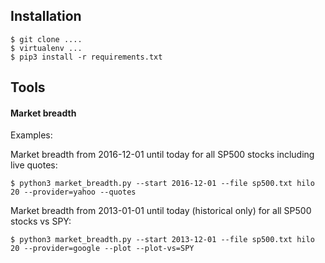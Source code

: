 

## Installation
```
$ git clone ....
$ virtualenv ... 
$ pip3 install -r requirements.txt
```

## Tools
#### Market breadth

Examples:

Market breadth from 2016-12-01 until today for all SP500 stocks including live quotes:
```
$ python3 market_breadth.py --start 2016-12-01 --file sp500.txt hilo 20 --provider=yahoo --quotes
```

Market breadth from 2013-01-01 until today (historical only) for all SP500 stocks vs SPY: 
```
$ python3 market_breadth.py --start 2013-12-01 --file sp500.txt hilo 20 --provider=google --plot --plot-vs=SPY
```